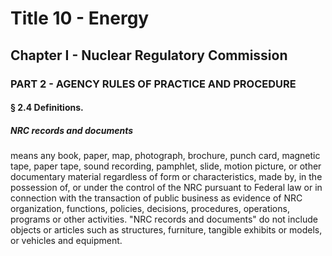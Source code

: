 
# Title 10 - Energy
## Chapter I - Nuclear Regulatory Commission
### PART 2 - AGENCY RULES OF PRACTICE AND PROCEDURE
#### § 2.4 Definitions.
##### NRC records and documents

means any book, paper, map, photograph, brochure, punch card, magnetic tape, paper tape, sound recording, pamphlet, slide, motion picture, or other documentary material regardless of form or characteristics, made by, in the possession of, or under the control of the NRC pursuant to Federal law or in connection with the transaction of public business as evidence of NRC organization, functions, policies, decisions, procedures, operations, programs or other activities. "NRC records and documents" do not include objects or articles such as structures, furniture, tangible exhibits or models, or vehicles and equipment.
